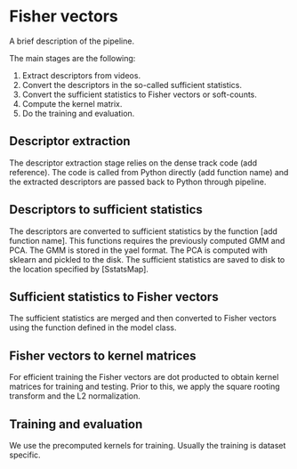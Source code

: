 Fisher vectors
==============

A brief description of the pipeline.

The main stages are the following:
1. Extract descriptors from videos.
2. Convert the descriptors in the so-called sufficient statistics.
3. Convert the sufficient statistics to Fisher vectors or soft-counts.
4. Compute the kernel matrix.
5. Do the training and evaluation.

Descriptor extraction
---------------------

The descriptor extraction stage relies on the dense track code (add
reference). The code is called from Python directly (add function
name) and the extracted descriptors are passed back to Python through
pipeline.

Descriptors to sufficient statistics
------------------------------------

The descriptors are converted to sufficient statistics by the function
[add function name]. This functions requires the previously computed
GMM and PCA. The GMM is stored in the yael format. The PCA is computed
with sklearn and pickled to the disk. The sufficient statistics are
saved to disk to the location specified by [SstatsMap].

Sufficient statistics to Fisher vectors
---------------------------------------

The sufficient statistics are merged and then converted to Fisher
vectors using the function defined in the model class.

Fisher vectors to kernel matrices
---------------------------------

For efficient training the Fisher vectors are dot producted to obtain
kernel matrices for training and testing. Prior to this, we apply the
square rooting transform and the L2 normalization.

Training and evaluation
-----------------------

We use the precomputed kernels for training. Usually the training is
dataset specific.
